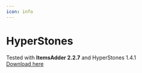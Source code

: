```yaml
---
icon: info
---
```


# HyperStones

Tested with **ItemsAdder 2.2.7** and HyperStones 1.4.1  
[Download here](https://www.spigotmc.org/resources/%E2%9A%9C%EF%B8%8F-hyperstones-1-8-1-16-x-%E2%9A%9C%EF%B8%8F-item-upgrade-plugin-extremely-configurable.77645/)